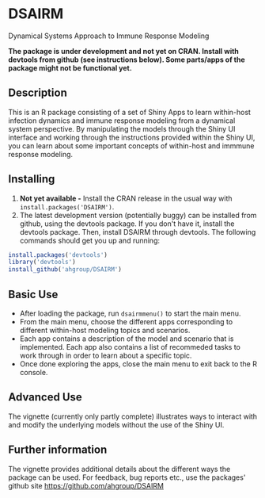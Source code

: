 # DSAIRM
Dynamical Systems Approach to Immune Response Modeling

**The package is under development and not yet on CRAN. Install with devtools from github (see instructions below). Some parts/apps of the package might not be functional yet.**

## Description
This is an R package consisting of a set of Shiny Apps to learn within-host infection dynamics and immune response modeling from a dynamical system perspective. By manipulating the models through the Shiny UI interface and working through the instructions provided within the Shiny UI, you can learn about some important concepts of within-host and immmune response modeling. 

## Installing
1. **Not yet available -** Install the CRAN release in the usual way with `install.packages('DSAIRM')`.
2. The latest development version (potentially buggy) can be installed from github, using the devtools package. If you don't have it, install the devtools package. Then, install DSAIRM through devtools. The following commands should get you up and running:

```r
install.packages('devtools')
library('devtools')
install_github('ahgroup/DSAIRM')
```

## Basic Use
* After loading the package, run `dsairmmenu()` to start the main menu. 
* From the main menu, choose the different apps corresponding to different within-host modeling topics and scenarios.
* Each app contains a description of the model and scenario that is implemented. Each app also contains a list of recommeded tasks to work through in order to learn about a specific topic.
* Once done exploring the apps, close the main menu to exit back to the R console.

## Advanced Use
The vignette (currently only partly complete) illustrates ways to interact with and modify the underlying models without the use of the Shiny UI.

## Further information
The vignette provides additional details about the different ways the package can be used.
For feedback, bug reports etc., use the packages' github site https://github.com/ahgroup/DSAIRM
